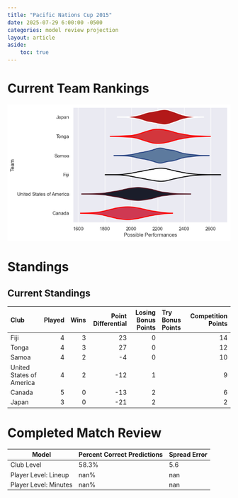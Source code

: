 ```yaml
---  
title: "Pacific Nations Cup 2015"  
date: 2025-07-29 6:00:00 -0500  
categories: model review projection  
layout: article  
aside:  
    toc: true  
---
```

# Current Team Rankings


![Club Rankings](plots/rankings_Pacific_Nations_Cup_2015.png)
# Standings

## Current Standings


| Club                     |   Played |   Wins |   Point Differential |   Losing Bonus Points | Try Bonus Points   |   Competition Points |
|:-------------------------|---------:|-------:|---------------------:|----------------------:|:-------------------|---------------------:|
| Fiji                     |        4 |      3 |                   23 |                     0 |                    |                   14 |
| Tonga                    |        4 |      3 |                   27 |                     0 |                    |                   12 |
| Samoa                    |        4 |      2 |                   -4 |                     0 |                    |                   10 |
| United States of America |        4 |      2 |                  -12 |                     1 |                    |                    9 |
| Canada                   |        5 |      0 |                  -13 |                     2 |                    |                    6 |
| Japan                    |        3 |      0 |                  -21 |                     2 |                    |                    2 |



# Completed Match Review


| Model | Percent Correct Predictions | Spread Error |
| ------ | ------ | ------ |
| Club Level | 58.3% | 5.6 |
| Player Level: Lineup | nan% | nan |
| Player Level: Minutes | nan% | nan |

